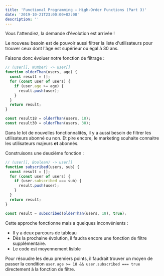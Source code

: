 ```yaml
---
title: 'Functional Programming — High-Order Functions (Part 3)'
date: '2019-10-21T23:00:00+02:00'
description: ''
---
```


Vous l'attendiez, la demande d'évolution est arrivée !

Le nouveau besoin est de pouvoir aussi filtrer la liste d'utilisateurs pour trouver ceux dont l'âge est supérieur ou égal à 30 ans.

Faisons donc évoluer notre fonction de filtrage :

```js
// (user[], Number) -> user[]
function olderThan(users, age) {
  const result = [];
  for (const user of users) {
    if (user.age >= age) {
      result.push(user);
    }
  }
  return result;
}

const result18 = olderThan(users, 18);
const result30 = olderThan(users, 30);
```

Dans le lot de nouvelles fonctionnalités, il y a aussi besoin de filtrer les utilisateurs abonné ou non. Et pire encore, le marketing souhaite connaitre les utilisateurs majeurs **et** abonnés.

Construisons une deuxième fonction :

```js
// (user[], Boolean) -> user[]
function subscribed(users, sub) {
  const result = [];
  for (const user of users) {
    if (user.subscribed === sub) {
      result.push(user);
    }
  }
  return result;
}

const result = subscribed(olderThan(users, 18), true);
```

Cette approche fonctionne mais a quelques inconvénients :

- Il y a deux parcours de tableau
- Dès la prochaine évolution, il faudra encore une fonction de filtre supplémentaire.
- Le code est moyennement lisible

Pour résoudre les deux premiers points, il faudrait trouver un moyen de passer la condition `user.age >= 18 && user.subscribed === true` directement à la fonction de filtre.
